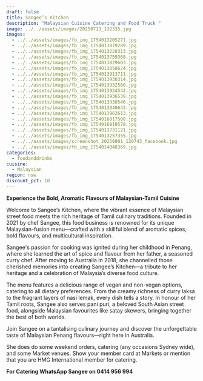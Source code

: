 ```yaml
---
draft: false
title: Sangee’s Kitchen
description: "Malaysian Cuisine Catering and Food Truck "
image: ../../assets/images/20250713_132335.jpg
images:
  - ../../assets/images/fb_img_1754013205271.jpg
  - ../../assets/images/fb_img_1754013879289.jpg
  - ../../assets/images/fb_img_1754013228313.jpg
  - ../../assets/images/fb_img_1754013759368.jpg
  - ../../assets/images/fb_img_1754013829603.jpg
  - ../../assets/images/fb_img_1754013850624.jpg
  - ../../assets/images/fb_img_1754013913711.jpg
  - ../../assets/images/fb_img_1754013930314.jpg
  - ../../assets/images/fb_img_1754013932560.jpg
  - ../../assets/images/fb_img_1754013934542.jpg
  - ../../assets/images/fb_img_1754013936539.jpg
  - ../../assets/images/fb_img_1754013938546.jpg
  - ../../assets/images/fb_img_1754013940643.jpg
  - ../../assets/images/fb_img_1754013962613.jpg
  - ../../assets/images/fb_img_1754016817500.jpg
  - ../../assets/images/fb_img_1754016810578.jpg
  - ../../assets/images/fb_img_1754013731121.jpg
  - ../../assets/images/fb_img_1754013257355.jpg
  - ../../assets/images/screenshot_20250801_120743_facebook.jpg
  - ../../assets/images/fb_img_1754014048369.jpg
categories:
  - foodanddrinks
cuisine:
  - Malaysian
region: nsw
discount_pct: 10
---
```

**Experience the Bold, Aromatic Flavours of Malaysian-Tamil Cuisine**

Welcome to Sangee’s Kitchen, where the vibrant essence of Malaysian street food meets the rich heritage of Tamil culinary traditions. Founded in 2021 by chef Sangee, this food business is renowned for its unique Malaysian-fusion menu—crafted with a skillful blend of aromatic spices, bold flavours, and multicultural inspiration.

Sangee's passion for cooking was ignited during her childhood in Penang, where she learned the art of spice and flavour from her father, a seasoned curry chef. After moving to Australia in 2018, she channelled those cherished memories into creating Sangee’s Kitchen—a tribute to her heritage and a celebration of Malaysia’s diverse food culture.

The menu features a delicious range of vegan and non-vegan options, catering to all dietary preferences. From the creamy richness of curry laksa to the fragrant layers of nasi lemak, every dish tells a story. In honour of her Tamil roots, Sangee also serves pani puri, a beloved South Asian street food, alongside Malaysian favourites like satay skewers, bringing together the best of both worlds.

Join Sangee on a tantalising culinary journey and discover the unforgettable taste of Malaysian Penang flavours—right here in Australia.

She does do some weekend orders, catering (any occasions Sydney wide), and some Market venues. Show your member card at Markets or mention that you are HMG International member for catering.

**For Catering WhatsApp Sangee on 0414 956 994**
